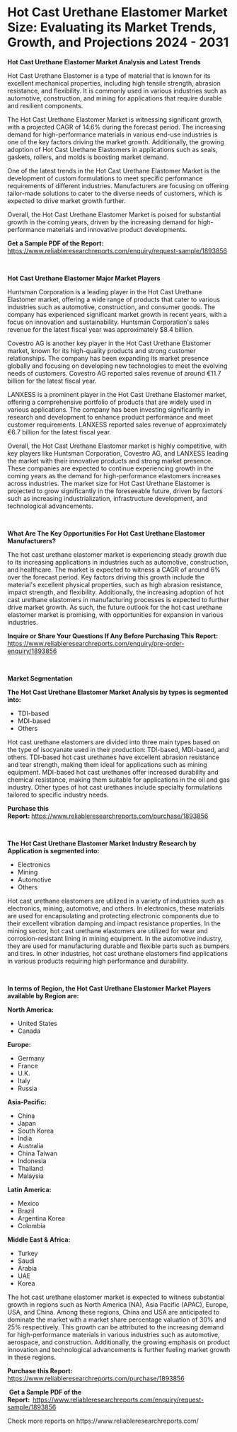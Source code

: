 <p><h1>Hot Cast Urethane Elastomer Market Size: Evaluating its Market Trends, Growth, and Projections 2024 - 2031</h1></p><p><strong>Hot Cast Urethane Elastomer Market Analysis and Latest Trends</strong></p>
<p><p>Hot Cast Urethane Elastomer is a type of material that is known for its excellent mechanical properties, including high tensile strength, abrasion resistance, and flexibility. It is commonly used in various industries such as automotive, construction, and mining for applications that require durable and resilient components.</p><p>The Hot Cast Urethane Elastomer Market is witnessing significant growth, with a projected CAGR of 14.6% during the forecast period. The increasing demand for high-performance materials in various end-use industries is one of the key factors driving the market growth. Additionally, the growing adoption of Hot Cast Urethane Elastomers in applications such as seals, gaskets, rollers, and molds is boosting market demand.</p><p>One of the latest trends in the Hot Cast Urethane Elastomer Market is the development of custom formulations to meet specific performance requirements of different industries. Manufacturers are focusing on offering tailor-made solutions to cater to the diverse needs of customers, which is expected to drive market growth further.</p><p>Overall, the Hot Cast Urethane Elastomer Market is poised for substantial growth in the coming years, driven by the increasing demand for high-performance materials and innovative product developments.</p></p>
<p><strong>Get a Sample PDF of the Report:&nbsp;</strong> <a href="https://www.reliableresearchreports.com/enquiry/request-sample/1893856">https://www.reliableresearchreports.com/enquiry/request-sample/1893856</a></p>
<p>&nbsp;</p>
<p><strong>Hot Cast Urethane Elastomer Major Market Players</strong></p>
<p><p>Huntsman Corporation is a leading player in the Hot Cast Urethane Elastomer market, offering a wide range of products that cater to various industries such as automotive, construction, and consumer goods. The company has experienced significant market growth in recent years, with a focus on innovation and sustainability. Huntsman Corporation's sales revenue for the latest fiscal year was approximately $8.4 billion.</p><p>Covestro AG is another key player in the Hot Cast Urethane Elastomer market, known for its high-quality products and strong customer relationships. The company has been expanding its market presence globally and focusing on developing new technologies to meet the evolving needs of customers. Covestro AG reported sales revenue of around €11.7 billion for the latest fiscal year.</p><p>LANXESS is a prominent player in the Hot Cast Urethane Elastomer market, offering a comprehensive portfolio of products that are widely used in various applications. The company has been investing significantly in research and development to enhance product performance and meet customer requirements. LANXESS reported sales revenue of approximately €6.7 billion for the latest fiscal year.</p><p>Overall, the Hot Cast Urethane Elastomer market is highly competitive, with key players like Huntsman Corporation, Covestro AG, and LANXESS leading the market with their innovative products and strong market presence. These companies are expected to continue experiencing growth in the coming years as the demand for high-performance elastomers increases across industries. The market size for Hot Cast Urethane Elastomer is projected to grow significantly in the foreseeable future, driven by factors such as increasing industrialization, infrastructure development, and technological advancements.</p></p>
<p>&nbsp;</p>
<p><strong>What Are The Key Opportunities For Hot Cast Urethane Elastomer Manufacturers?</strong></p>
<p><p>The hot cast urethane elastomer market is experiencing steady growth due to its increasing applications in industries such as automotive, construction, and healthcare. The market is expected to witness a CAGR of around 6% over the forecast period. Key factors driving this growth include the material's excellent physical properties, such as high abrasion resistance, impact strength, and flexibility. Additionally, the increasing adoption of hot cast urethane elastomers in manufacturing processes is expected to further drive market growth. As such, the future outlook for the hot cast urethane elastomer market is promising, with opportunities for expansion in various industries.</p></p>
<p><strong>Inquire or Share Your Questions If Any Before Purchasing This Report:</strong> <a href="https://www.reliableresearchreports.com/enquiry/pre-order-enquiry/1893856">https://www.reliableresearchreports.com/enquiry/pre-order-enquiry/1893856</a></p>
<p>&nbsp;</p>
<p><strong>Market Segmentation</strong></p>
<p><strong>The Hot Cast Urethane Elastomer Market Analysis by types is segmented into:</strong></p>
<p><ul><li>TDI-based</li><li>MDI-based</li><li>Others</li></ul></p>
<p><p>Hot cast urethane elastomers are divided into three main types based on the type of isocyanate used in their production: TDI-based, MDI-based, and others. TDI-based hot cast urethanes have excellent abrasion resistance and tear strength, making them ideal for applications such as mining equipment. MDI-based hot cast urethanes offer increased durability and chemical resistance, making them suitable for applications in the oil and gas industry. Other types of hot cast urethanes include specialty formulations tailored to specific industry needs.</p></p>
<p><strong>Purchase this Report:&nbsp;</strong><a href="https://www.reliableresearchreports.com/purchase/1893856">https://www.reliableresearchreports.com/purchase/1893856</a></p>
<p>&nbsp;</p>
<p><strong>The Hot Cast Urethane Elastomer Market Industry Research by Application is segmented into:</strong></p>
<p><ul><li>Electronics</li><li>Mining</li><li>Automotive</li><li>Others</li></ul></p>
<p><p>Hot cast urethane elastomers are utilized in a variety of industries such as electronics, mining, automotive, and others. In electronics, these materials are used for encapsulating and protecting electronic components due to their excellent vibration damping and impact resistance properties. In the mining sector, hot cast urethane elastomers are utilized for wear and corrosion-resistant lining in mining equipment. In the automotive industry, they are used for manufacturing durable and flexible parts such as bumpers and tires. In other industries, hot cast urethane elastomers find applications in various products requiring high performance and durability.</p></p>
<p>&nbsp;</p>
<p><strong>In terms of Region, the Hot Cast Urethane Elastomer Market Players available by Region are:</strong></p>
<p>
    <p> <strong> North America: </strong>
        <ul>
            <li>United States</li>
            <li>Canada</li>
        </ul>
        </p> 
    <p> <strong> Europe: </strong>
        <ul>
            <li>Germany</li>
            <li>France</li>
            <li>U.K.</li>
            <li>Italy</li>
            <li>Russia</li>
        </ul>
        </p> 
    <p> <strong> Asia-Pacific: </strong>
        <ul>
            <li>China</li>
            <li>Japan</li>
            <li>South Korea</li>
            <li>India</li>
            <li>Australia</li>
            <li>China Taiwan</li>
            <li>Indonesia</li>
            <li>Thailand</li>
            <li>Malaysia</li>
        </ul>
        </p> 
    <p> <strong> Latin America: </strong>
        <ul>
            <li>Mexico</li>
            <li>Brazil</li>
            <li>Argentina Korea</li>
            <li>Colombia</li>
        </ul>
        </p> 
    <p> <strong> Middle East & Africa: </strong>
        <ul>
            <li>Turkey</li>
            <li>Saudi</li>
            <li>Arabia</li>
            <li>UAE</li>
            <li>Korea</li>
        </ul>
    </p>
    </p>
<p><p>The hot cast urethane elastomer market is expected to witness substantial growth in regions such as North America (NA), Asia Pacific (APAC), Europe, USA, and China. Among these regions, China and USA are anticipated to dominate the market with a market share percentage valuation of 30% and 25% respectively. This growth can be attributed to the increasing demand for high-performance materials in various industries such as automotive, aerospace, and construction. Additionally, the growing emphasis on product innovation and technological advancements is further fueling market growth in these regions.</p></p>
<p><strong>Purchase this Report: </strong><a href="https://www.reliableresearchreports.com/purchase/1893856">https://www.reliableresearchreports.com/purchase/1893856</a></p>
<p>&nbsp;<strong>Get a Sample PDF of the Report:&nbsp;&nbsp;</strong><a href="https://www.reliableresearchreports.com/enquiry/request-sample/1893856">https://www.reliableresearchreports.com/enquiry/request-sample/1893856</a></p>
<p><strong></strong></p>
<p>Check more reports on https://www.reliableresearchreports.com/</p>